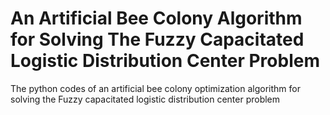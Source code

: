 # An Artificial Bee Colony Algorithm for Solving The Fuzzy Capacitated Logistic Distribution Center Problem
The python codes of an artificial bee colony optimization algorithm for solving the Fuzzy capacitated logistic distribution center problem
